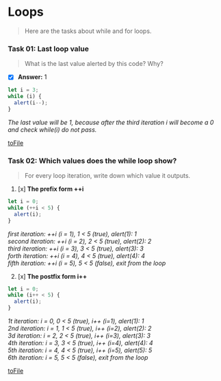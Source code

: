# Loops

> Here are the tasks about while and for loops.

 ### Task 01: Last loop value
 > What is the last value alerted by this code? Why?
 - [x] __Answer:__ 1
```javascript
let i = 3;
while (i) {
  alert(i--);
}
```
_The last value will be 1, because after the third iteration i will become a 0 and check while(i) do not pass._

[toFile](https://github.com/Vahan11/first_repo/blob/main/lesson-04-29-04-2021/literature_section_tasks/loops/task-01-last-value.js)

### Task 02: Which values does the while loop show?
> For every loop iteration, write down which value it outputs.
1. [x] **The prefix form ++i**
```javascript
let i = 0;
while (++i < 5) { 
  alert(i);
}
```
_first iteration: ++i (i = 1), 1 < 5 (true), alert(1): 1_  
_second iteration: ++i (i = 2), 2 < 5 (true), alert(2): 2_   
_third iteration: ++i (i = 3), 3 < 5 (true), alert(3): 3_   
_forth iteration: ++i (i = 4), 4 < 5 (true), alert(4): 4_   
_fifth iteration: ++i (i = 5), 5 < 5 (false), exit from the loop_

2. [x] **The postfix form i++**
```javascript
let i = 0;
while (i++ < 5) { 
  alert(i);
}
```
_1t iteration: i = 0, 0 < 5 (true), i++ (i=1), alert(1): 1_  
_2nd iteration: i = 1, 1 < 5 (true), i++ (i=2), alert(2): 2_  
_3d iteration: i = 2, 2 < 5 (true), i++ (i=3), alert(3): 3_  
_4th iteration: i = 3, 3 < 5 (true), i++ (i=4), alert(4): 4_  
_5th iteration: i = 4, 4 < 5 (true), i++ (i=5), alert(5): 5_  
_6th iteration: i = 5, 5 < 5 (false), exit from the loop_

[toFile](https://github.com/Vahan11/first_repo/blob/main/lesson-04-29-04-2021/literature_section_tasks/loops/task-02-iterations.js)